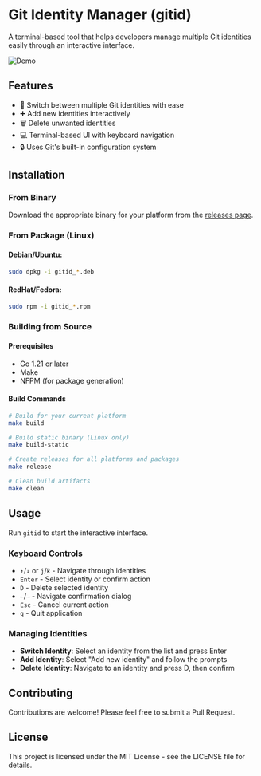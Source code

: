 # Git Identity Manager (gitid)

A terminal-based tool that helps developers manage multiple Git identities easily through an interactive interface.

![Demo](tape.gif)

## Features

- 🔄 Switch between multiple Git identities with ease
- ➕ Add new identities interactively
- 🗑️ Delete unwanted identities
- 💻 Terminal-based UI with keyboard navigation
- 🔒 Uses Git's built-in configuration system

## Installation

### From Binary

Download the appropriate binary for your platform from the [releases page](https://github.com/nathabonfim59/gitid/releases).

### From Package (Linux)

#### Debian/Ubuntu:
```bash
sudo dpkg -i gitid_*.deb
```

#### RedHat/Fedora:
```bash
sudo rpm -i gitid_*.rpm
```

### Building from Source

#### Prerequisites

- Go 1.21 or later
- Make
- NFPM (for package generation)

#### Build Commands

```bash
# Build for your current platform
make build

# Build static binary (Linux only)
make build-static

# Create releases for all platforms and packages
make release

# Clean build artifacts
make clean
```

## Usage

Run `gitid` to start the interactive interface.

### Keyboard Controls

- `↑`/`↓` or `j`/`k` - Navigate through identities
- `Enter` - Select identity or confirm action
- `D` - Delete selected identity
- `←`/`→` - Navigate confirmation dialog
- `Esc` - Cancel current action
- `q` - Quit application

### Managing Identities

- **Switch Identity**: Select an identity from the list and press Enter
- **Add Identity**: Select "Add new identity" and follow the prompts
- **Delete Identity**: Navigate to an identity and press D, then confirm

## Contributing

Contributions are welcome! Please feel free to submit a Pull Request.

## License

This project is licensed under the MIT License - see the LICENSE file for details.
